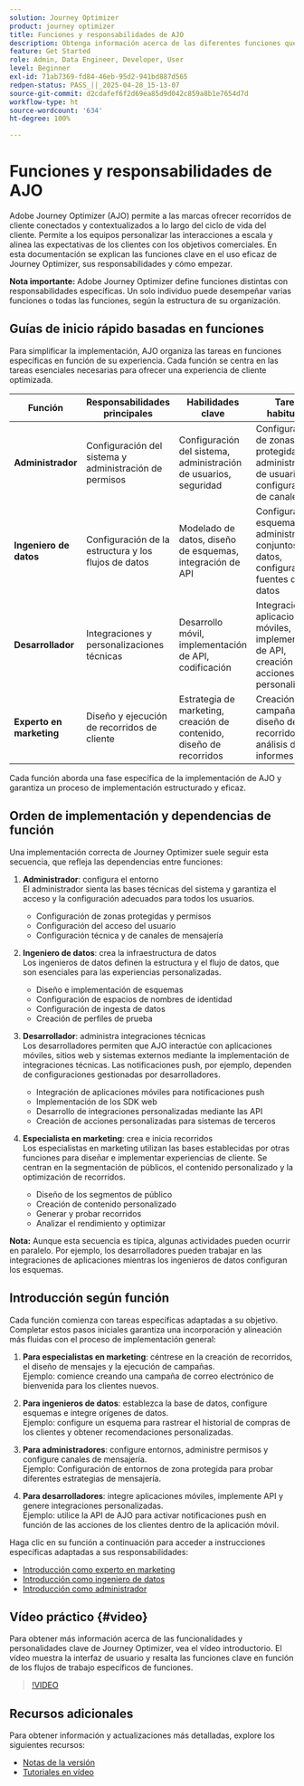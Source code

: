 ```yaml
---
solution: Journey Optimizer
product: journey optimizer
title: Funciones y responsabilidades de AJO
description: Obtenga información acerca de las diferentes funciones que intervienen en Adobe Journey Optimizer y sus responsabilidades
feature: Get Started
role: Admin, Data Engineer, Developer, User
level: Beginner
exl-id: 71ab7369-fd84-46eb-95d2-941bd887d565
redpen-status: PASS_||_2025-04-28_15-13-07
source-git-commit: d2cdafef6f2d69ea85d9d042c859a8b1e7654d7d
workflow-type: ht
source-wordcount: '634'
ht-degree: 100%

---
```



# Funciones y responsabilidades de AJO

Adobe Journey Optimizer (AJO) permite a las marcas ofrecer recorridos de cliente conectados y contextualizados a lo largo del ciclo de vida del cliente. Permite a los equipos personalizar las interacciones a escala y alinea las expectativas de los clientes con los objetivos comerciales. En esta documentación se explican las funciones clave en el uso eficaz de Journey Optimizer, sus responsabilidades y cómo empezar.

**Nota importante:** Adobe Journey Optimizer define funciones distintas con responsabilidades específicas. Un solo individuo puede desempeñar varias funciones o todas las funciones, según la estructura de su organización.

## Guías de inicio rápido basadas en funciones

Para simplificar la implementación, AJO organiza las tareas en funciones específicas en función de su experiencia. Cada función se centra en las tareas esenciales necesarias para ofrecer una experiencia de cliente optimizada.

| Función | Responsabilidades principales | Habilidades clave | Tareas habituales |
|-------------------|----------------------------------|--------------------------------|-----------------------------------------------|
| **Administrador** | Configuración del sistema y administración de permisos | Configuración del sistema, administración de usuarios, seguridad | Configuración de zonas protegidas, administración de usuarios, configuración de canales |
| **Ingeniero de datos** | Configuración de la estructura y los flujos de datos | Modelado de datos, diseño de esquemas, integración de API | Configurar esquemas, administrar conjuntos de datos, configurar fuentes de datos |
| **Desarrollador** | Integraciones y personalizaciones técnicas | Desarrollo móvil, implementación de API, codificación | Integración de aplicaciones móviles, implementación de API, creación de acciones personalizadas |
| **Experto en marketing** | Diseño y ejecución de recorridos de cliente | Estrategia de marketing, creación de contenido, diseño de recorridos | Creación de campañas, diseño de recorridos y análisis de informes |

Cada función aborda una fase específica de la implementación de AJO y garantiza un proceso de implementación estructurado y eficaz.

## Orden de implementación y dependencias de función

Una implementación correcta de Journey Optimizer suele seguir esta secuencia, que refleja las dependencias entre funciones:

1. **Administrador**: configura el entorno\
   El administrador sienta las bases técnicas del sistema y garantiza el acceso y la configuración adecuados para todos los usuarios.
   * Configuración de zonas protegidas y permisos
   * Configuración del acceso del usuario
   * Configuración técnica y de canales de mensajería

2. **Ingeniero de datos**: crea la infraestructura de datos\
   Los ingenieros de datos definen la estructura y el flujo de datos, que son esenciales para las experiencias personalizadas.
   * Diseño e implementación de esquemas
   * Configuración de espacios de nombres de identidad
   * Configuración de ingesta de datos
   * Creación de perfiles de prueba

3. **Desarrollador**: administra integraciones técnicas\
   Los desarrolladores permiten que AJO interactúe con aplicaciones móviles, sitios web y sistemas externos mediante la implementación de integraciones técnicas. Las notificaciones push, por ejemplo, dependen de configuraciones gestionadas por desarrolladores.
   * Integración de aplicaciones móviles para notificaciones push
   * Implementación de los SDK web
   * Desarrollo de integraciones personalizadas mediante las API
   * Creación de acciones personalizadas para sistemas de terceros

4. **Especialista en marketing**: crea e inicia recorridos\
   Los especialistas en marketing utilizan las bases establecidas por otras funciones para diseñar e implementar experiencias de cliente. Se centran en la segmentación de públicos, el contenido personalizado y la optimización de recorridos.
   * Diseño de los segmentos de público
   * Creación de contenido personalizado
   * Generar y probar recorridos
   * Analizar el rendimiento y optimizar

**Nota:** Aunque esta secuencia es típica, algunas actividades pueden ocurrir en paralelo. Por ejemplo, los desarrolladores pueden trabajar en las integraciones de aplicaciones mientras los ingenieros de datos configuran los esquemas.

## Introducción según función

Cada función comienza con tareas específicas adaptadas a su objetivo. Completar estos pasos iniciales garantiza una incorporación y alineación más fluidas con el proceso de implementación general:

1. **Para especialistas en marketing**: céntrese en la creación de recorridos, el diseño de mensajes y la ejecución de campañas.\
   Ejemplo: comience creando una campaña de correo electrónico de bienvenida para los clientes nuevos.

2. **Para ingenieros de datos**: establezca la base de datos, configure esquemas e integre orígenes de datos.\
   Ejemplo: configure un esquema para rastrear el historial de compras de los clientes y obtener recomendaciones personalizadas.

3. **Para administradores**: configure entornos, administre permisos y configure canales de mensajería.\
   Ejemplo: Configuración de entornos de zona protegida para probar diferentes estrategias de mensajería.

4. **Para desarrolladores**: integre aplicaciones móviles, implemente API y genere integraciones personalizadas.\
   Ejemplo: utilice la API de AJO para activar notificaciones push en función de las acciones de los clientes dentro de la aplicación móvil.

Haga clic en su función a continuación para acceder a instrucciones específicas adaptadas a sus responsabilidades:

* [Introducción como experto en marketing](path/marketer.md)
* [Introducción como ingeniero de datos](path/data-engineer.md)
* [Introducción como administrador](path/administrator.md)

## Vídeo práctico {#video}

Para obtener más información acerca de las funcionalidades y personalidades clave de Journey Optimizer, vea el vídeo introductorio. El vídeo muestra la interfaz de usuario y resalta las funciones clave en función de los flujos de trabajo específicos de funciones.

>[!VIDEO](https://video.tv.adobe.com/v/3424995?quality=12)

## Recursos adicionales

Para obtener información y actualizaciones más detalladas, explore los siguientes recursos:
* [Notas de la versión](https://experienceleague.adobe.com/es/docs/journey-optimizer/using/whats-new/release-notes)
* [Tutoriales en vídeo](https://experienceleague.adobe.com/docs/journey-optimizer-learn/tutorials/overview.html?lang=es)